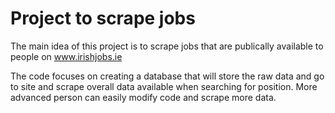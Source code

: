 # Project to scrape jobs 

The main idea of this project is to scrape jobs that are publically available to people on www.irishjobs.ie 

The code focuses on creating a database that will store the raw data and go to site and scrape overall data available when searching for position. More advanced person can easily modify code and scrape more data.

